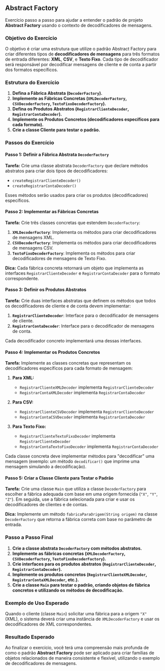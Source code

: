 ## Abstract Factory
Exercício passo a passo para ajudar a entender o padrão de projeto **Abstract Factory** usando o contexto de decodificadores de mensagens.

### Objetivo do Exercício

O objetivo é criar uma estrutura que utilize o padrão Abstract Factory para criar diferentes tipos de **decodificadores de mensagens** para três formatos de entrada diferentes: **XML**, **CSV**, e **Texto Fixo**. Cada tipo de decodificador será responsável por decodificar mensagens de cliente e de conta a partir dos formatos específicos.

### Estrutura do Exercício

1. **Defina a Fábrica Abstrata (`DecoderFactory`).**
2. **Implemente as Fábricas Concretas (`XMLDecoderFactory`, `CSVDecoderFactory`, `TextoFixoDecoderFactory`).**
3. **Defina os Produtos Abstratos (`RegistrarClienteDecoder`, `RegistrarContaDecoder`).**
4. **Implemente os Produtos Concretos (decodificadores específicos para cada formato).**
5. **Crie a classe Cliente para testar o padrão.**

### Passos do Exercício

#### Passo 1: Definir a Fábrica Abstrata `DecoderFactory`

**Tarefa:** Crie uma classe abstrata `DecoderFactory` que declare métodos abstratos para criar dois tipos de decodificadores:
- `createRegistrarClienteDecoder()`
- `createRegistrarContaDecoder()`

Esses métodos serão usados para criar os produtos (decodificadores) específicos.

#### Passo 2: Implementar as Fábricas Concretas

**Tarefa:** Crie três classes concretas que estendem `DecoderFactory`:

1. **`XMLDecoderFactory`**: Implementa os métodos para criar decodificadores de mensagens XML.
2. **`CSVDecoderFactory`**: Implementa os métodos para criar decodificadores de mensagens CSV.
3. **`TextoFixoDecoderFactory`**: Implementa os métodos para criar decodificadores de mensagens de Texto Fixo.

**Dica:** Cada fábrica concreta retornará um objeto que implementa as interfaces `RegistrarClienteDecoder` e `RegistrarContaDecoder` para o formato correspondente.

#### Passo 3: Definir os Produtos Abstratos

**Tarefa:** Crie duas interfaces abstratas que definem os métodos que todos os decodificadores de cliente e de conta devem implementar:

1. **`RegistrarClienteDecoder`**: Interface para o decodificador de mensagens de cliente.
2. **`RegistrarContaDecoder`**: Interface para o decodificador de mensagens de conta.

Cada decodificador concreto implementará uma dessas interfaces.

#### Passo 4: Implementar os Produtos Concretos

**Tarefa:** Implemente as classes concretas que representam os decodificadores específicos para cada formato de mensagem:

1. **Para XML:**
   - `RegistrarClienteXMLDecoder` implementa `RegistrarClienteDecoder`
   - `RegistrarContaXMLDecoder` implementa `RegistrarContaDecoder`

2. **Para CSV:**
   - `RegistrarClienteCSVDecoder` implementa `RegistrarClienteDecoder`
   - `RegistrarContaCSVDecoder` implementa `RegistrarContaDecoder`

3. **Para Texto Fixo:**
   - `RegistrarClienteTextoFixoDecoder` implementa `RegistrarClienteDecoder`
   - `RegistrarContaTextoFixoDecoder` implementa `RegistrarContaDecoder`

Cada classe concreta deve implementar métodos para "decodificar" uma mensagem (exemplo: um método `decodificar()` que imprime uma mensagem simulando a decodificação).

#### Passo 5: Criar a Classe Cliente para Testar o Padrão

**Tarefa:** Crie uma classe `Main` que utiliza a classe `DecoderFactory` para escolher a fábrica adequada com base em uma origem fornecida (`"X"`, `"Y"`, `"Z"`). Em seguida, use a fábrica selecionada para criar e usar os decodificadores de clientes e de contas.

**Dica:** Implemente um método `fabricaParaOrigem(String origem)` na classe `DecoderFactory` que retorna a fábrica correta com base no parâmetro de entrada.

### Passo a Passo Final

1. **Crie a classe abstrata `DecoderFactory` com métodos abstratos.**
2. **Implemente as fábricas concretas (`XMLDecoderFactory`, `CSVDecoderFactory`, `TextoFixoDecoderFactory`).**
3. **Crie interfaces para os produtos abstratos (`RegistrarClienteDecoder`, `RegistrarContaDecoder`).**
4. **Implemente os produtos concretos (`RegistrarClienteXMLDecoder`, `RegistrarContaXMLDecoder`, etc.).**
5. **Crie a classe `Main` para testar o padrão, criando objetos de fábrica concretos e utilizando os métodos de decodificação.**

### Exemplo de Uso Esperado

Quando o cliente (classe `Main`) solicitar uma fábrica para a origem `"X"` (XML), o sistema deverá criar uma instância de `XMLDecoderFactory` e usar os decodificadores de XML correspondentes.

### Resultado Esperado

Ao finalizar o exercício, você terá uma compreensão mais profunda de como o padrão **Abstract Factory** pode ser aplicado para criar famílias de objetos relacionados de maneira consistente e flexível, utilizando o exemplo de decodificadores de mensagens.